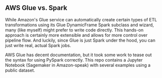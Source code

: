 ## AWS Glue vs. Spark

While Amazon's Glue service can automatically create certain types of ETL transformations using its Glue DynamicFrame Spark subclass and wizard, many (like myself) might prefer to write code directly. This hands-on approach is certainly more extensible and allows for more control over pipeline flow. And luckily, since Glue is just Spark under the hood, you can just write real, actual Spark jobs.

AWS Glue has decent documentation, but it took some work to tease out the syntax for using PySpark correctly. This repo contains a Jupyter Notebook (Sagemaker in Amazon-speak) with several examples using a public dataset.

